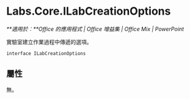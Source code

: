
# <a name="labs.core.ilabcreationoptions"></a>Labs.Core.ILabCreationOptions

 _**適用於︰**Office 的應用程式 | Office 增益集 | Office Mix | PowerPoint_

實驗室建立作業過程中傳遞的選項。

```
interface ILabCreationOptions
```


## <a name="properties"></a>屬性

無。


